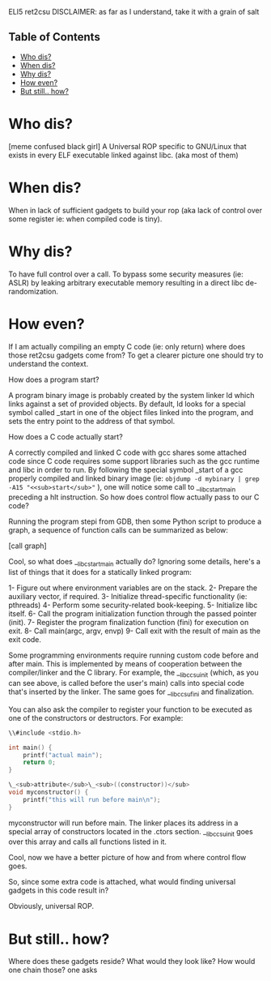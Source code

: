 ELI5 ret2csu 
DISCLAIMER: as far as I understand, take it with a grain of salt

<div id="table-of-contents">
<h2>Table of Contents</h2>
<div id="text-table-of-contents">
<ul>
<li><a href="#sec-1">Who dis?</a></li>
<li><a href="#sec-2">When dis?</a></li>
<li><a href="#sec-3">Why dis?</a></li>
<li><a href="#sec-4">How even?</a></li>
<li><a href="#sec-5">But still.. how?</a></li>
</ul>
</div>
</div>


# Who dis?<a id="sec-1" name="sec-1"></a>

[meme confused black girl]
A Universal ROP specific to GNU/Linux that exists in every ELF executable linked against libc. (aka most of them)

# When dis?<a id="sec-2" name="sec-2"></a>

When in lack of sufficient gadgets to build your rop (aka lack of control over some register ie: when compiled code is tiny).

# Why dis?<a id="sec-3" name="sec-3"></a>

To have full control over a call.
To bypass some security measures (ie: ASLR) by leaking arbitrary executable memory resulting in a direct libc de-randomization.

# How even?<a id="sec-4" name="sec-4"></a>

If I am actually compiling an empty C code (ie: only return) where does those ret2csu gadgets come from?
To get a clearer picture one should try to understand the context. 

How does a program start?

A program binary image is probably created by the system linker ld which links against a set of provided objects.
By default, ld looks for a special symbol called \_start in one of the object files linked into the program, and sets the entry point to the address of that symbol.

How does a C code actually start?

A correctly compiled and linked C code with gcc shares some attached code since C code requires some support libraries such as the gcc runtime and libc in order to run.
By following the special symbol \_start of a gcc properly compiled and linked binary image (ie: `objdump -d mybinary | grep -A15 "<<sub>start</sub>"` ), one will notice some call to \_<sub>libc</sub><sub>start</sub><sub>main</sub> preceding a hlt instruction.
So how does control flow actually pass to our C code?

Running the program stepi from GDB, then some Python script to produce a graph, a sequence of function calls can be summarized as below:

[call graph]

Cool, so what does \_<sub>libc</sub><sub>start</sub><sub>main</sub> actually do? Ignoring some details, here's a list of things that it does for a statically linked program:

1- Figure out where environment variables are on the stack.
2- Prepare the auxiliary vector, if required.
3- Initialize thread-specific functionality (ie: pthreads)
4- Perform some security-related book-keeping.
5- Initialize libc itself.
6- Call the program initialization function through the passed pointer (init).
7- Register the program finalization function (fini) for execution on exit.
8- Call main(argc, argv, envp)
9- Call exit with the result of main as the exit code.

Some programming environments require running custom code before and after main.
This is implemented by means of cooperation between the compiler/linker and the C library.
For example, the \_<sub>libc</sub><sub>csu</sub><sub>init</sub> (which, as you can see above, is called before the user's main) calls into special code that's inserted by the linker. 
The same goes for \_<sub>libc</sub><sub>csu</sub><sub>fini</sub> and finalization.

You can also ask the compiler to register your function to be executed as one of the constructors or destructors. For example:

```c
\\#include <stdio.h>

int main() {
    printf("actual main");
    return 0;
}

\_<sub>attribute</sub>\_<sub>((constructor))</sub>
void myconstructor() {
    printf("this will run before main\n");
}
```

myconstructor will run before main. The linker places its address in a special array of constructors located in the .ctors section. \_<sub>libc</sub><sub>csu</sub><sub>init</sub> goes over this array and calls all functions listed in it.

Cool, now we have a better picture of how and from where control flow goes.

So, since some extra code is attached, what would finding universal gadgets in this code result in?

Obviously, universal ROP.

# But still.. how?<a id="sec-5" name="sec-5"></a>

Where does these gadgets reside? What would they look like? How would one chain those? one asks

